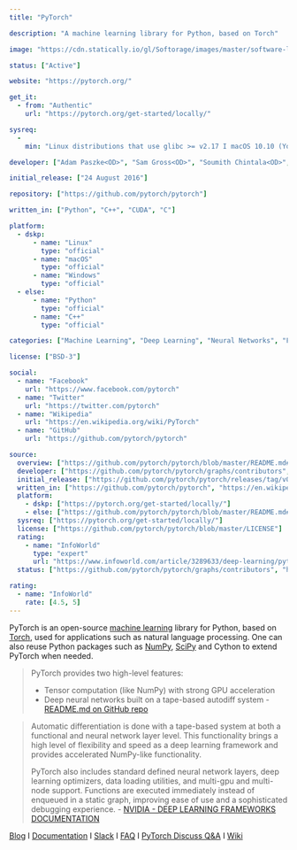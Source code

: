 ```yaml
---
title: "PyTorch"

description: "A machine learning library for Python, based on Torch"

image: "https://cdn.statically.io/gl/Softorage/images/master/software-logo/pytorch.png"

status: ["Active"]

website: "https://pytorch.org/"

get_it:
  - from: "Authentic"
    url: "https://pytorch.org/get-started/locally/"

sysreq:
  -
    min: "Linux distributions that use glibc >= v2.17 I macOS 10.10 (Yosemite) or above I Windows 7 and greater; Windows 10 or greater recommended, Windows Server 2008 r2 and greater"

developer: ["Adam Paszke<OD>", "Sam Gross<OD>", "Soumith Chintala<OD>", "Gregory Chanan<OD>", "Community"]

initial_release: ["24 August 2016"]

repository: ["https://github.com/pytorch/pytorch"]

written_in: ["Python", "C++", "CUDA", "C"]

platform:
  - dskp:
      - name: "Linux"
        type: "official"
      - name: "macOS"
        type: "official"
      - name: "Windows"
        type: "official"
  - else:
      - name: "Python"
        type: "official"
      - name: "C++"
        type: "official"

categories: ["Machine Learning", "Deep Learning", "Neural Networks", "Framework"]

license: ["BSD-3"]

social:
  - name: "Facebook"
    url: "https://www.facebook.com/pytorch"
  - name: "Twitter"
    url: "https://twitter.com/pytorch"
  - name: "Wikipedia"
    url: "https://en.wikipedia.org/wiki/PyTorch"
  - name: "GitHub"
    url: "https://github.com/pytorch/pytorch"

source:
  overview: ["https://github.com/pytorch/pytorch/blob/master/README.md#more-about-pytorch", "http://dl4nlp.info/en/latest/", "https://pytorch.org/", "https://github.com/pytorch/pytorch/blob/master/README.md", "https://docs.nvidia.com/deeplearning/dgx/pytorch-release-notes/overview.html"]
  developer: ["https://github.com/pytorch/pytorch/graphs/contributors", "https://en.wikipedia.org/w/index.php?title=PyTorch&oldid=881109145"]
  initial_release: ["https://github.com/pytorch/pytorch/releases/tag/v0.1.1"]
  written_in: ["https://github.com/pytorch/pytorch", "https://en.wikipedia.org/w/index.php?title=PyTorch&oldid=881109145"]
  platform:
    - dskp: ["https://pytorch.org/get-started/locally/"]
    - else: ["https://github.com/pytorch/pytorch/blob/master/README.md#extensions-without-pain", "https://github.com/pytorch/pytorch/blob/master/README.md#python-first"]
  sysreq: ["https://pytorch.org/get-started/locally/"]
  license: ["https://github.com/pytorch/pytorch/blob/master/LICENSE"]
  rating:
    - name: "InfoWorld"
      type: "expert"
      url: "https://www.infoworld.com/article/3289633/deep-learning/pytorch-review-a-deep-learning-framework-built-for-speed.html"
  status: ["https://github.com/pytorch/pytorch/graphs/contributors", "https://pytorch.org/blog/"]

rating:
  - name: "InfoWorld"
    rate: [4.5, 5]
---
```

  PyTorch is an open-source [machine learning](/categories/machine-learning) library for Python, based on [Torch](/software/torch/), used for applications such as natural language processing. One can also reuse Python packages such as [NumPy](/software/numpy/), [SciPy](/software/scipy-library/) and Cython to extend PyTorch when needed.
  
  > PyTorch provides two high-level features:
  > 
  > * Tensor computation (like NumPy) with strong GPU acceleration
  > * Deep neural networks built on a tape-based autodiff system
  > \- [README.md on GitHub repo](https://github.com/pytorch/pytorch/blob/master/README.md)
  
  > Automatic differentiation is done with a tape-based system at both a functional and neural network layer level. This functionality brings a high level of flexibility and speed as a deep learning framework and provides accelerated NumPy-like functionality.
  > 
  > PyTorch also includes standard defined neural network layers, deep learning optimizers, data loading utilities, and multi-gpu and multi-node support. Functions are executed immediately instead of enqueued in a static graph, improving ease of use and a sophisticated debugging experience.
  > \- [NVIDIA - DEEP LEARNING FRAMEWORKS DOCUMENTATION](https://docs.nvidia.com/deeplearning/dgx/pytorch-release-notes/overview.html)
  
  [Blog](https://pytorch.org/blog) I [Documentation](https://pytorch.org/docs) I [Slack](https://pytorch.slack.com/) I [FAQ](https://pytorch.org/docs/stable/notes/faq.html) I [PyTorch Discuss Q&A](https://discuss.pytorch.org/) I [Wiki](https://github.com/pytorch/pytorch/wiki)


